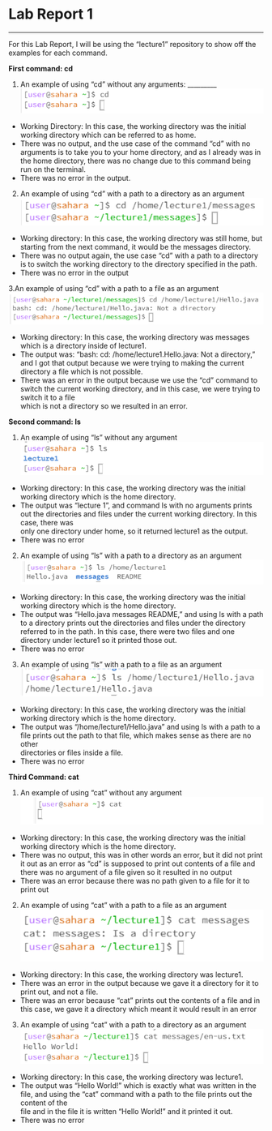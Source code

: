 # Lab Report 1
***
For this Lab Report, I will be using the “lecture1” repository to show off the examples for each command.

**First command: cd**
1. An example of using “cd” without any arguments: _________
![Image](cd_ex1.png)	
* Working Directory: In this case, the working directory was the initial working directory which can be referred to as home.
* There was no output, and the use case of the command “cd” with no arguments is to take you to your home directory, and as I already was in the home directory, there   was no change due to this command being run on the terminal.
* There was no error in the output.

2. An example of using “cd” with a path to a directory as an argument
![Image](cd_ex2.png)	
* Working directory: In this case, the working directory was still home, but starting from the next command, it would be the messages directory.
* There was no output again, the use case “cd” with a path to a directory is to switch the working directory to the directory specified in the path.
* There was no error in the output

3.An example of using “cd” with a path to a file as an argument
![Image](cd_ex3.png)	
* Working directory: In this case, the working directory was messages which is a directory inside of lecture1. 
* The output was: “bash: cd: /home/lecture1.Hello.java: Not a directory,” and I got that output because we were trying to making the current directory a file which 
  is not possible.
* There was an error in the output because we use the “cd” command to switch the current working directory, and in this case, we were trying to switch it to a file   
  which is not a directory so we resulted in an error.

**Second command: ls**
1. An example of using “ls” without any argument
![Image](ls_ex1.png)	
* Working directory: In this case, the working directory was the initial working directory which is the home directory.
* The output was “lecture 1”, and command ls with no arguments prints out the directories and files under the current working directory. In this case, there was   
  only one directory under home, so it returned lecture1 as the output.
* There was no error

2. An example of using “ls” with a path to a directory as an argument
![Image](ls_ex2.png)
* Working directory: In this case, the working directory was the initial working directory which is the home directory.
* The output was “Hello.java messages README,” and using ls with a path to a directory prints out the directories and files under the directory referred to in the 
  path. In this case, there were two files and one directory under lecture1 so it printed those out.
* There was no error

3. An example of using “ls” with a path to a file as an argument
![Image](ls_ex3.png)
* Working directory: In this case, the working directory was the initial working directory which is the home directory.
* The output was “/home/lecture1/Hello.java” and using ls with a path to a file prints out the path to that file, which makes sense as there are no other     
  directories or files inside a file.
* There was no error

**Third Command: cat**
1. An example of using “cat” without any argument
![Image](cat_ex1.png)	
* Working directory:  In this case, the working directory was the initial working directory which is the home directory.
* There was no output, this was in other words an error, but it did not print it out as an error as “cd” is supposed to print out contents of a file and there was 
  no argument of a file given so it resulted in no output
* There was an error because there was no path given to a file for it to print out


2. An example of using “cat” with a path to a file as an argument
![Image](cat_ex3.png)
* Working directory: In this case, the working directory was lecture1.
* There was an error in the output because we gave it a directory for it to print out, and not a file.
* There was an error because “cat” prints out the contents of a file and in this case, we gave it a directory which meant it would result in an error


3. An example of using “cat” with a path to a directory as an argument
![Image](catt.png)
* Working directory: In this case, the working directory was lecture1.
* The output was “Hello World!” which is exactly what was written in the file, and using the “cat” command with a path to the file prints out the content of the   
  file and in the file it is written “Hello World!” and it printed it out.
* There was no error 

